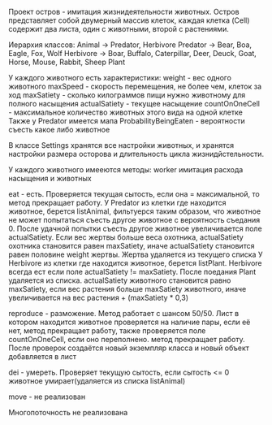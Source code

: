 Проект остров - имитация жизнидеятельности животных.
Остров представляет собой двумерный массив клеток, каждая  клетка (Cell) содержит два листа, один с животными, второй с растениями.

Иерархия классов: Animal -> Predator, Herbivore
Predator -> Bear, Boa, Eagle, Fox, Wolf
Herbivore -> Boar, Buffalo, Caterpillar, Deer, Deuck, Goat, Horse, Mouse, Rabbit, Sheep
Plant

У каждого животного есть характеристики:
weight - вес одного животного
maxSpeed - скорость перемещения, не более чем, клеток за ход
maxSatiety - сколько килограммов пищи нужно животному для полного насыщения
actualSatiety - текущее насыщение
countOnOneCell - максимальное количество животных этого вида на одной клетке
Также у Predator имеется мапа ProbabilityBeingEaten - вероятности съесть какое либо животное 

В классе Settings хранятся все настройки животных, и хранятся настройки размера осторова и длительность цикла жизнидйстельности.

У каждого животного имееются методы:
worker имитация расхода насыщения и животных

eat - есть. Проверяется текущая сытость, если она = максимальной, то метод прекращает работу.
У Predator из клетки где находится животное, берется listAnimal, фильтуерся таким образом, что животное не может попытаться съесть другое животное с вероятность съедания 0.
После удачной попытки съесть другое животное увеличивается поле actualSatiety. Если вес жертвы больше веса охотника, actualSatiety охотника становится равен maxSatiety, иначе actualSatiety
становится равен половине weight жертвы. Жертва удаляется из текущего списка
У Herbivore из клетки где находится животное, берется listPlant. Herbivore всегда ест если поле actualSatiety != maxSatiety. После поедания Plant удаляется из списка. 
actualSatiety животного становится равно maxSatiety, если вес растения больше maxSatiety животного, иначе увеличивается на вес растения + (maxSatiety * 0,3)

reproduce - разможение. Метод работает с шансом 50/50. Лист в котором находится животное проверяется на наличие пары, если её нет, метод прекращает работу, 
также проверяется поле  countOnOneCell, если оно переполнено. метод прекращает работу. После проверок создаётся новый экземпляр класса и новый объект добавляется в лист

dei - умереть. Проверяет текущую сытость, если сытость <= 0 животное умирает(удаляется из списка listAnimal)

move - не реализован

Многопоточность не реализована
